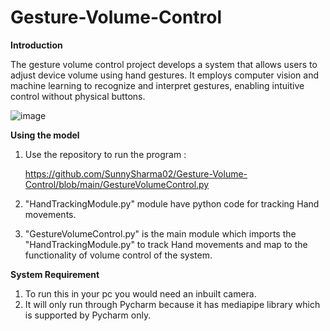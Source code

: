 # Gesture-Volume-Control
**Introduction** 

The gesture volume control project develops a system that allows users to adjust device volume using hand gestures. It employs computer vision and machine learning to recognize and interpret gestures, enabling intuitive control without physical buttons.

![image](https://github.com/Shwetank-Chaudhary/GestureVolumeControl/assets/84504016/7849bb2a-2a8c-42bd-a171-3d16a26467b0)

**Using the model**

1. Use the repository to run the program :

   https://github.com/SunnySharma02/Gesture-Volume-Control/blob/main/GestureVolumeControl.py
3. "HandTrackingModule.py" module have python code for tracking Hand movements.
4. "GestureVolumeControl.py" is the main module which imports the "HandTrackingModule.py" to track Hand movements and map to the functionality of volume control of the system.

**System Requirement**
1. To run this in your pc you would need an inbuilt camera.
2. It will only run through Pycharm because it has mediapipe library which is supported by Pycharm only.
